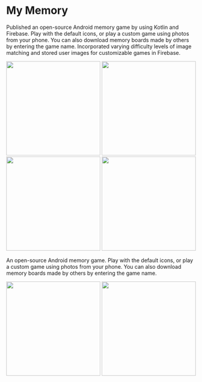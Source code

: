# My Memory

Published an open-source Android memory game by using Kotlin and Firebase. Play with the default icons, or play a custom game using photos from your phone. You can also download memory boards made by others by entering the game name. Incorporated varying difficulty levels of image matching and stored user images for customizable games in Firebase.


<p float="middle">
<img width="250px" src='https://user-images.githubusercontent.com/73323113/128649597-c1b6abcd-1036-4a5e-8a48-5609ee8a8529.png' />

<img width="250px" src='https://user-images.githubusercontent.com/73323113/128649602-8b41b331-0f4d-4150-9c36-13a6ae626047.png' />

<img width="250px" src='https://user-images.githubusercontent.com/73323113/128649611-25e5d5bd-400d-4568-8f81-c060066d71b6.png' />

<img width="250px" src='https://user-images.githubusercontent.com/73323113/128649630-303dd750-fa69-4286-b8ca-91591f959933.png' />
    
</p>

An open-source Android memory game. Play with the default icons, or play a custom game using photos from your phone. You can also download memory boards made by others by entering the game name.

<p float="middle">
    <img width="250px" src='https://github.com/rpandey1234/MyMemory/blob/main/assets/customWinConfetti.png' />
    <img width="250px" src='https://github.com/rpandey1234/MyMemory/blob/main/assets/creationFlow.png' />
</p>


